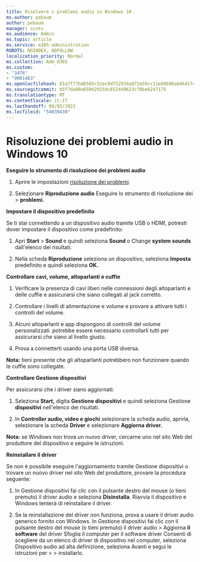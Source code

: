```yaml
---
title: Risolvere i problemi audio in Windows 10
ms.author: pebaum
author: pebaum
manager: scotv
ms.audience: Admin
ms.topic: article
ms.service: o365-administration
ROBOTS: NOINDEX, NOFOLLOW
localization_priority: Normal
ms.collection: Adm_O365
ms.custom:
- "3476"
- "9001463"
ms.openlocfilehash: 81a7f77bd6565c52ec9d752934a872e59cc11e89b90a646d17c3549d72e8a69f
ms.sourcegitcommit: b5f7da89a650d2915dc652449623c78be6247175
ms.translationtype: MT
ms.contentlocale: it-IT
ms.lasthandoff: 08/05/2021
ms.locfileid: "54039430"
---
```

# <a name="troubleshooting-audio-issues-in-windows-10"></a>Risoluzione dei problemi audio in Windows 10

**Eseguire lo strumento di risoluzione dei problemi audio**

1.  Aprire le impostazioni [risoluzione dei problemi](ms-settings:troubleshoot).

2.  Selezionare **Riproduzione audio** Eseguire lo strumento di risoluzione dei  >  **problemi.**

**Impostare il dispositivo predefinito**

Se ti stai connettendo a un dispositivo audio tramite USB o HDMI, potresti dover impostare il dispositivo come predefinito:

1. Apri **Start**  >  **Sound** e quindi seleziona **Sound** o Change **system sounds** dall'elenco dei risultati.

2.  Nella scheda **Riproduzione** seleziona un dispositivo, seleziona **Imposta** predefinito e quindi seleziona **OK.**

**Controllare cavi, volume, altoparlanti e cuffie**

1. Verificare la presenza di cavi liberi nelle connessioni degli altoparlanti e delle cuffie e assicurarsi che siano collegati al jack corretto.

2. Controllare i livelli di alimentazione e volume e provare a attivare tutti i controlli del volume.

3. Alcuni altoparlanti e app dispongono di controlli del volume personalizzati. potrebbe essere necessario controllarli tutti per assicurarsi che siano al livello giusto.

4. Prova a connetterti usando una porta USB diversa.

**Nota:** tieni presente che gli altoparlanti potrebbero non funzionare quando le cuffie sono collegate.

**Controllare Gestione dispositivi**

Per assicurarsi che i driver siano aggiornati:

1. Seleziona **Start,** digita **Gestione dispositivi** e quindi seleziona Gestione **dispositivi** nell'elenco dei risultati.

2. In **Controller audio, video e giochi** selezionare la scheda audio, aprirla, selezionare la scheda **Driver** e selezionare **Aggiorna driver.**

**Nota:** se Windows non trova un nuovo driver, cercarne uno nel sito Web del produttore del dispositivo e seguire le istruzioni.

**Reinstallare il driver**

Se non è possibile eseguire l'aggiornamento tramite Gestione dispositivi o trovare un nuovo driver nel sito Web del produttore, provare la procedura seguente:

1. In Gestione dispositivi fai clic con il pulsante destro del mouse (o tieni premuto) il driver audio e seleziona **Disinstalla**. Riavvia il dispositivo e Windows tenterà di reinstallare il driver.

2. Se la reinstallazione del driver non funziona, prova a usare il driver audio generico fornito con Windows. In Gestione dispositivi fai clic con il pulsante destro del mouse (o tieni premuto) il driver audio > Aggiorna **il software** del driver Sfoglia il computer per il software driver Consenti di scegliere da un elenco di driver di dispositivo nel computer, seleziona Dispositivo audio ad alta definizione, seleziona Avanti e segui le istruzioni per  >    >  installarlo.  
